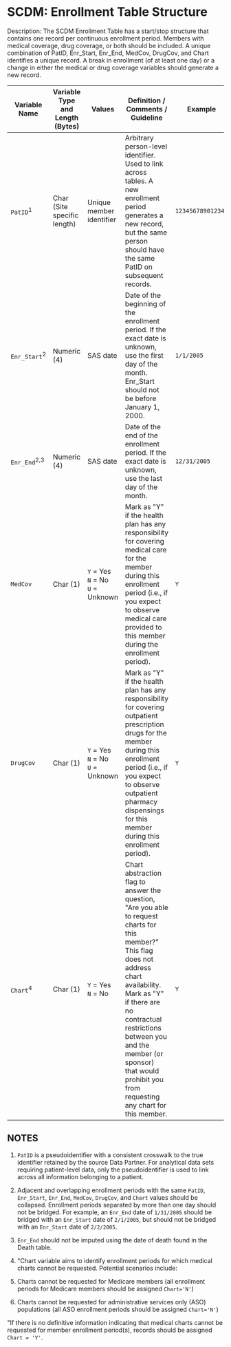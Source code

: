 # SCDM: Enrollment Table Structure

Description: The SCDM Enrollment Table has a start/stop structure that contains one record per continuous enrollment period. Members with medical coverage, drug coverage, or both should be included. A unique combination of PatID, Enr_Start, Enr_End, MedCov, DrugCov, and Chart identifies a unique record. A break in enrollment (of at least one day) or a change in either the medical or drug coverage variables should generate a new record.

| Variable Name | Variable Type and Length (Bytes) | Values | Definition / Comments / Guideline | Example |
| --- | --- | --- | --- | --- |
| `PatID`<sup>1</sup> | Char (Site specific length) | Unique member identifier | Arbitrary person-level identifier. Used to link across tables. A new enrollment period generates a new record, but the same person should have the same PatID on subsequent records. | `123456789012345` |
| `Enr_Start`<sup>2</sup> | Numeric (4) | SAS date | Date of the beginning of the enrollment period. If the exact date is unknown, use the first day of the month. Enr_Start should not be before January 1, 2000. | `1/1/2005` |
| `Enr_End`<sup>2,3</sup> | Numeric (4) | SAS date | Date of the end of the enrollment period. If the exact date is unknown, use the last day of the month. | `12/31/2005` |
| `MedCov` | Char (1) | `Y` = Yes<br> `N` = No<br> `U` = Unknown | Mark as "Y" if the health plan has any responsibility for covering medical care for the member during this enrollment period (i.e., if you expect to observe medical care provided to this member during the enrollment period). | `Y` |
| `DrugCov` | Char (1) | `Y` = Yes<br> `N` = No<br> `U` = Unknown | Mark as "Y" if the health plan has any responsibility for covering outpatient prescription drugs for the member during this enrollment period (i.e., if you expect to observe outpatient pharmacy dispensings for this member during this enrollment period). | `Y` |
| `Chart`<sup>4</sup> | Char (1) | `Y` = Yes<br> `N` = No | Chart abstraction flag to answer the question, "Are you able to request charts for this member?" This flag does not address chart availability. Mark as "Y" if there are no contractual restrictions between you and the member (or sponsor) that would prohibit you from requesting any chart for this member. | `Y` |

## NOTES

1. `PatID` is a pseudoidentifier with a consistent crosswalk to the true identifier retained by the source Data Partner. For analytical data sets requiring patient-level data, only the pseudoidentifier is used to link across all information belonging to a patient.

2. Adjacent and overlapping enrollment periods with the same `PatID`, `Enr_Start`, `Enr_End`, `MedCov`, `DrugCov`, and `Chart` values should be collapsed. Enrollment periods separated by more than one day should not be bridged. For example, an `Enr_End` date of `1/31/2005` should be bridged with an `Enr_Start` date of `2/1/2005`, but should not be bridged with an `Enr_Start` date of `2/2/2005`.

3. `Enr_End` should not be imputed using the date of death found in the Death table.

4. "Chart variable aims to identify enrollment periods for which medical charts cannot be requested. Potential scenarios include:

 1. Charts cannot be requested for Medicare members (all enrollment periods for Medicare members should be assigned `Chart='N'`)
 2. Charts cannot be requested for administrative services only (ASO) populations (all ASO enrollment periods should be assigned `Chart='N'`)

 "If there is no definitive information indicating that medical charts cannot be requested for member enrollment period(s), records should be assigned `Chart = 'Y'`.
